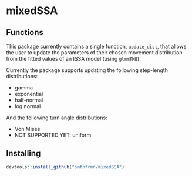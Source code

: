 # mixedSSA

## Functions

This package currently contains a single function, `update_dist`, that allows the user to update the parameters of their chosen movement distribution from the fitted values of an ISSA model (using `glmmTMB`).

Currently the package supports updating the following step-length distributions:
- gamma
- exponential
- half-normal
- log normal

And the following turn angle distributions:
- Von Mises
- NOT SUPPORTED YET: uniform

## Installing
```r
devtools::install_github("smthfrmn/mixedSSA")
```
